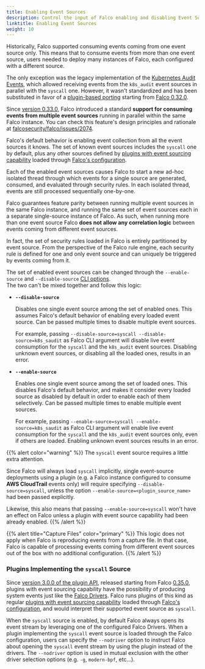 ```yaml
---
title: Enabling Event Sources
description: Control the input of Falco enabling and disabling Event Sources
linktitle: Enabling Event Sources
weight: 10
---
```


Historically, Falco supported consuming events coming from one event source only. This means that to consume events from more than one event source, users needed to deploy many instances of Falco, each configured with a different source. 

The only exception was the legacy implementation of the [Kubernetes Audit Events](/docs/event-sources/plugins/kubernetes-audit/), which allowed receiving events from the `k8s_audit` event sources in parallel with the `syscall` one. However, it wasn't standardized and has been substituted in favor of a [plugin-based porting](https://github.com/falcosecurity/plugins/blob/master/plugins/k8saudit/README.md) starting from [Falco 0.32.0](/blog/falco-0-32-0/). 

Since [version 0.33.0](/blog/falco-0-33-0/), Falco introduced a standard **support for consuming events from multiple event sources** running in parallel within the same Falco instance. You can check this feature's design principles and rationale at [falcosecurity/falco/issues/2074](https://github.com/falcosecurity/falco/issues/2074).

Falco's default behavior is enabling event collection from all the event sources it knows. The set of known event sources includes the `syscall` one by default, plus any other sources defined by [plugins with event sourcing capability](/docs/reference/plugins/plugin-api-reference/#event-sourcing-capability-api) loaded through [Falco's configuration](/docs/reference/daemon/config-options/).

Each of the enabled event sources causes Falco to start a new ad-hoc isolated thread through which events for a single source are generated, consumed, and evaluated through security rules. In each isolated thread, events are still processed sequentially one-by-one.

Falco guarantees feature parity between running multiple event sources in the same Falco instance, and running the same set of event sources each in a separate single-source instance of Falco. As such, when running more than one event source Falco **does not allow any correlation logic** between events coming from different event sources. 

In fact, the set of security rules loaded in Falco is entirely partitioned by event source. From the perspective of the Falco rule engine, each security rule is defined for one and only event source and can uniquely be triggered by events coming from it.

The set of enabled event sources can be changed through the `--enable-source` and `--disable-source` [CLI options](/docs/reference/daemon/cli-arguments/).\
The two can't be mixed together and follow this logic:

* **`--disable-source`**

  Disables one single event source among the set of enabled ones. This assumes Falco's default behavior of enabling every loaded event source. Can be passed multiple times to disable multiple event sources.

  For example, passing `--disable-source=syscall --disable-source=k8s_saudit` as Falco CLI argument will disable live event consumption for the `syscall` and the `k8s_audit` event sources. Disabling unknown event sources, or disabling all the loaded ones, results in an error.

* **`--enable-source`**

  Enables one single event source among the set of loaded ones. This disables Falco's default behavior, and makes it consider every loaded source as disabled by default in order to enable each of them selectively. Can be passed multiple times to enable multiple event sources.

  For example, passing `--enable-source=syscall --enable-source=k8s_saudit` as Falco CLI argument will enable live event consumption for the `syscall` and the `k8s_audit` event sources only, even if others are loaded. Enabling unknown event sources results in an error.

{{% alert color="warning" %}}
The `syscall` event source requires a little extra attention. 

Since Falco will always load `syscall` implicitly, single event-source deployments using a plugin (e.g. a Falco instance configured to consume **AWS CloudTrail** events only) will require specifying `--disable-source=syscall`, unless the option `--enable-source=<plugin_source_name>` had been passed explicitly.

Likewise, this also means that passing `--enable-source=syscall` won't have an effect on Falco unless a plugin with event source capability had been already enabled.
{{% /alert %}}

{{% alert title="Capture Files" color="primary" %}}
This logic does not apply when Falco is reproducing events from a capture file. In that case, Falco is capable of processing events coming from different event sources out of the box with no additional configuration.
{{% /alert %}}

### Plugins Implementing the `syscall` Source

Since [version 3.0.0 of the plugin API](/docs/reference/plugins/plugin-api-reference/#plugin-api-versioning), released starting from Falco [0.35.0](/blog/falco-0-35-0/), plugins with event sourcing capability have the possibility of producing system events just like the [Falco Drivers](/docs/event-sources/drivers/). Falco runs plugins of this kind as regular [plugins with event sourcing capability](/docs/reference/plugins/plugin-api-reference/#event-sourcing-capability-api) loaded through [Falco's configuration](/docs/reference/daemon/config-options/), and would interpret their supported event source as `syscall`.

When the `syscall` source is enabled, by default Falco always opens its event stream by leveraging one of the configured Falco Drivers. When a plugin implementing the `syscall` event source is loaded through the Falco configuration, users can specify the `--nodriver` option to instruct Falco about opening the `syscall` event stream by using the plugin instead of the drivers. The `--nodriver` option is used in mutual exclusion with the other driver selection options (e.g. `-g`, `modern-bpf`, etc...).
